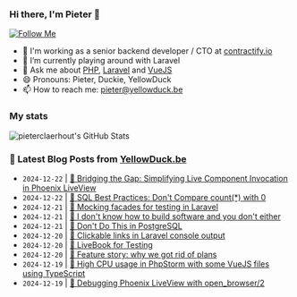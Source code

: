 ### Hi there, I'm Pieter 👋  
[![Follow Me](https://img.shields.io/github/followers/pieterclaerhout?label=Follow&style=social)](https://github.com/pieterclaerhout)

- 🏢 I'm working as a senior backend developer / CTO at [contractify.io](https://contractify.io)
- 🌱 I’m currently playing around with Laravel
- 💬 Ask me about [PHP](https://php.net), [Laravel](http://laravel.com) and [VueJS](https://vuejs.org)
- 😄 Pronouns: Pieter, Duckie, YellowDuck
- 📫 How to reach me: pieter@yellowduck.be

### My stats

![pieterclaerhout's GitHub Stats](https://github-readme-stats.vercel.app/api?username=pieterclaerhout&show_icons=true&count_private=true&line_height=40)

### 📩 Latest Blog Posts from [YellowDuck.be](https://www.yellowduck.be/)
<!-- BLOG-POST-LIST:START -->
- `2024-12-22` | [🔗 Bridging the Gap: Simplifying Live Component Invocation in Phoenix LiveView](https://www.yellowduck.be/posts/bridging-the-gap-simplifying-live-component-invocation-in-phoenix-liveview)  
- `2024-12-22` | [🔗 SQL Best Practices: Don&#39;t Compare count&lpar;*&rpar; with 0](https://www.yellowduck.be/posts/sql-best-practices-dont-compare-count-with-0)  
- `2024-12-21` | [🐥 Mocking facades for testing in Laravel](https://www.yellowduck.be/posts/mocking-facades-for-testing-in-laravel)  
- `2024-12-21` | [🔗 I don&#39;t know how to build software and you don&#39;t either](https://www.yellowduck.be/posts/i-dont-know-how-to-build-software-and-you-dont-either)  
- `2024-12-21` | [🔗 Don&#39;t Do This in PostgreSQL](https://www.yellowduck.be/posts/dont-do-this-in-postgresql)  
- `2024-12-20` | [🐥 Clickable links in Laravel console output](https://www.yellowduck.be/posts/clickable-links-in-laravel-console-output)  
- `2024-12-20` | [🔗 LiveBook for Testing](https://www.yellowduck.be/posts/livebook-for-testing)  
- `2024-12-20` | [🔗 Feature story: why we got rid of plans](https://www.yellowduck.be/posts/fly-io-november-24-newsletter)  
- `2024-12-19` | [🐥 High CPU usage in PhpStorm with some VueJS files using TypeScript](https://www.yellowduck.be/posts/high-cpu-usage-in-phpstorm-with-some-vuejs-files-using-typescript)  
- `2024-12-19` | [🔗 Debugging Phoenix LiveView with open_browser/2](https://www.yellowduck.be/posts/debugging-phoenix-liveview-with-open-browser-2)  

<!-- BLOG-POST-LIST:END -->
